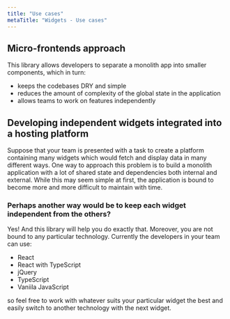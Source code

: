 ```yaml
---
title: "Use cases"
metaTitle: "Widgets - Use cases"
---
```


## Micro-frontends approach

This library allows developers to separate a monolith app into smaller components, which in turn:

- keeps the codebases DRY and simple
- reduces the amount of complexity of the global state in the application
- allows teams to work on features independently

## Developing independent widgets integrated into a hosting platform

Suppose that your team is presented with a task to create a platform containing many widgets which would fetch and display data in many different ways. One way to approach this problem is to build a monolith application with a lot of shared state and dependencies both internal and external. While this may seem simple at first, the application is bound to become more and more difficult to maintain with time.

### Perhaps another way would be to keep each widget independent from the others?

Yes! And this library will help you do exactly that. Moreover, you are not bound to any particular technology. Currently the developers in your team can use:

- React
- React with TypeScript
- jQuery
- TypeScript
- Vaniila JavaScript

so feel free to work with whatever suits your particular widget the best and easily switch to another technology with the next widget.
